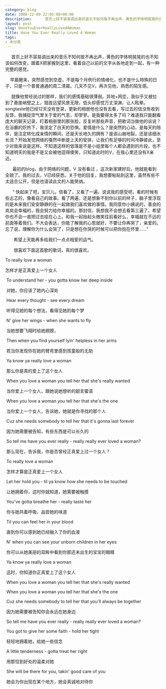 ```yaml
---
category: blog
date: 2008-12-09 22:05:00+00:00
description:      首页上好不容易调出来的音乐不知何故不再出声，黄色的字体明晃晃的也不知该
layout: post
slug: HaveYouEverReallyLovedAWoman
title: Have You Ever Really Loved A Woman
tags:
- 未分类
---
```


     首页上好不容易调出来的音乐不知何故不再出声，黄色的字体明晃晃的也不知该如何改变，跟着X把家搬到这里，看着自己以前的文字从各地走到一起，有一种完整的感觉。  
  
    早晨醒来，突然感觉到空虚，不是每个月例行的情绪化，也不是什么特殊的日子，只是一个普普通通的周二清晨。几天不见V，再次见他，熟悉的陌生感。  
  
     就像他曾经说过的那样，我们的感情基础很薄弱。异地+网恋，我似乎又被拉到了悬崖峭壁之上，翘首远望风景无限，低头却感觉万丈深渊，让人眩晕。songtaste他已经12天没有登录，更新的相册他也没有去看，写过去的信没有收到反馈，我捕捉空气里关于爱的气息，却寥寥。是我要得太多了吗？难道我只能翻看庞大的聊天记录，盯着相册里的那张脸，反复听那些声音，把歌词当做他的诉说？在浴霸的炽热下，我坚定了白天的恐惧。爱情是什么？是突然的心动，是每天的陪伴，是注定转化成亲情的瞬间，还是天长地久的拥有？是该山崩地裂，还是该细水长流？开始发觉网络的戛然中断是上天的安排，让我们有足够的时间冷静彼此，至少对我来说是这样。不知道这样的低落是不是小组里每个人都会遇到的片段，也不知道明天的我是不是又会被他逗得傻笑，只知道此时的V，在我心里还没有X亲近。  
  
      最初的blog，由于网络的问题，V 没有看过 ，这次新家建好后，他就能看到全貌了。我的过去，V已经获悉。关于他的回复，我想要粘贴到这里，虽然有些不太适合公开，但是也请读此文的人能笑纳。  
  
      “ 快起床了吧，宝贝儿。信看了，又看了一遍。说说我的感受吧，看的时候有些忐忑的，像看自己的故事。看了两遍，还是想象不到你以前的样子，脑子里浮现的是未来我们安安静静的在一起做我们喜欢做的事情。我同意你小姨说的，善良的岚岚会幸福的，我会努力给你幸福的。那封信，我想我不会想去看第三遍了，希望你也不会一直把过去挂在心上。和我一起抬起头微笑往前看好么，幸福就在不远的前面等着我们。不大会表达，你能了解我的心思就好，不要让你再哭了，亲爱的。忘了说，理解你为什么会哭了，只是想在你哭的时候可以把你抱在怀里……”  
  
       希望上天能再多给我们一点点相爱的运气。  
  
       很喜欢下面这首歌的歌词，真的很喜欢。  
  


To really love a woman

  


怎样才是正真爱上一个女人

  


 To  understand her - you gotta know her deep inside

  


 对她，你应该了她内心深处

  


 Hear  every thought - see every dream

  


 听得见她的每个想法，看得见她的每个梦

  


 N' give her  wings - when she wants to fly

  


 当她想要飞翔时给她翅膀，

  


 Then when you find  yourself lyin' helpless in her arms

  


 若当你发现你在她的臂弯里感到孩童般的无助

  


 Ya know  ya really love a woman

  


 那么你是真的爱上了这个女人

  


 When you love a woman you  tell her that she's really wanted

  


 当你爱上一个女人，跟她说她想听的甜言蜜语

  


 When you  love a woman you tell her that she's the  one

  


 当你爱上一个女人，告诉她，她就是你寻找的那个人

  


 Cuz she needs somebody to tell her  that it's gonna last forever

  


 因为她需要被告知，有些东西是可以长久的

  


 So tell me have  you ever really - really really ever loved a  woman?

  


 那么现在，告诉我，你是否曾经正真爱上过一个女人？

  


 To really love a  woman

  


 怎样才算是正真爱上一个女人

  


 Let her hold you - til ya know how she needs  to be touched

  


 让她拥着你，这时你就知道，她需要被触摸

  


 You've gotta breathe her -  really taste her

  


 你与她共着呼吸，品尝她的味道

  


 Til you can feel her in your  blood

  


 直到你可以感到她已经融入了你的血液

  


 N' when you can see your unborn children  in her eyes

  


 你可以从她美丽的双眸中看到你那还未出生的宝宝的眼睛

  


 Ya know ya really love a  woman

  


 这时，你知道你正真爱上了这个女人

  


 When you love a woman you tell her that  she's really wanted

  


 When you love a woman you tell her that she's the  one

  


 Cuz she needs somebody to tell her that you'll always be  together

  


 因为她需要被告知你会永远在她身边

  


 So tell me have you ever really - really  really ever loved a woman?

  


 You got to give her some faith - hold her  tight

  


 轻轻地拥着她，给她一些信念

  


 A little tenderness - gotta treat her  right

  


 用那恰到好处的温柔对她

  


 She will be there for you, takin' good care of  you

  


 她会为你出现在某个地方，她会真诚地对待你
